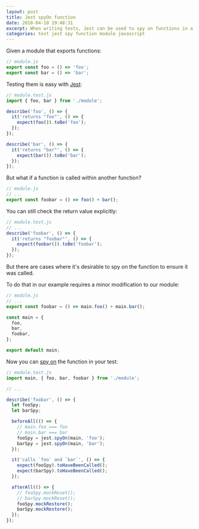 ```yaml
---
layout: post
title: Jest spyOn function
date: 2018-04-10 19:48:31
excerpt: When writing tests, Jest can be used to spy on functions in a module.
categories: test jest spy function module javascript
---
```


Given a module that exports functions:

```js
// module.js
export const foo = () => 'foo';
export const bar = () => 'bar';
```

Testing them is easy with [Jest](https://jestjs.io/):

```js
// module.test.js
import { foo, bar } from './module';

describe('foo', () => {
  it('returns "foo"', () => {
    expect(foo()).toBe('foo');
  });
});

describe('bar', () => {
  it('returns "bar"', () => {
    expect(bar()).toBe('bar');
  });
});
```

But what if a function is called within another function?

```js
// module.js
// ...
export const foobar = () => foo() + bar();
```

You can still check the return value explicitly:

```js
// module.test.js
// ...
describe('foobar', () => {
  it('returns "foobar"', () => {
    expect(foobar()).toBe('foobar');
  });
});
```

But there are cases where it's desirable to spy on the function to ensure it was called.

To do that in our example requires a minor modification to our module:

```js
// module.js
// ...
export const foobar = () => main.foo() + main.bar();

const main = {
  foo,
  bar,
  foobar,
};

export default main;
```

Now you can [spy on](https://jestjs.io/docs/jest-object#jestspyonobject-methodname) the function in your test:

```js
// module.test.js
import main, { foo, bar, foobar } from './module';

// ...

describe('foobar', () => {
  let fooSpy;
  let barSpy;

  beforeAll(() => {
    // main.foo === foo
    // main.bar === bar
    fooSpy = jest.spyOn(main, 'foo');
    barSpy = jest.spyOn(main, 'bar');
  });

  it('calls `foo` and `bar`', () => {
    expect(fooSpy).toHaveBeenCalled();
    expect(barSpy).toHaveBeenCalled();
  });

  afterAll(() => {
    // fooSpy.mockReset();
    // barSpy.mockReset();
    fooSpy.mockRestore();
    barSpy.mockRestore();
  });
});
```
